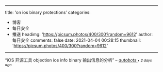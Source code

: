 
---
title: 'on ios binary protections'
categories: 
 - 博客
 - 每日安全
 - 推送
headimg: 'https://picsum.photos/400/300?random=9612'
author: 每日安全
comments: false
date: 2021-04-04 00:28:15
thumbnail: 'https://picsum.photos/400/300?random=9612'
---

<div>   
<q>iOS 开源工具 objection ios info binary 输出信息的分析</q>
–
<cite>
<a class="text-muted" href="https://sec.today/user/d65ce77d-caeb-4f62-b5f5-4cf4800b1cd1/pushes/">
autobots
</a>
<span class="text-muted"><small>• 2 days ago</small></span>
</cite>
  
</div>
            